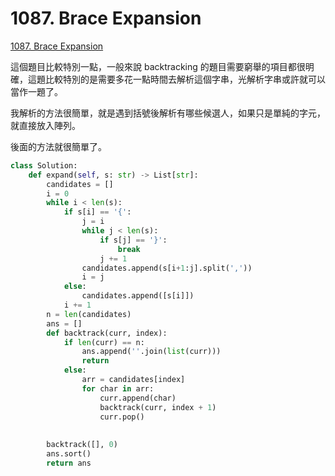 # 1087. Brace Expansion

[1087. Brace Expansion](https://leetcode.com/problems/brace-expansion/)

這個題目比較特別一點，一般來說 backtracking 的題目需要窮舉的項目都很明確，這題比較特別的是需要多花一點時間去解析這個字串，光解析字串或許就可以當作一題了。

我解析的方法很簡單，就是遇到括號後解析有哪些候選人，如果只是單純的字元，就直接放入陣列。

後面的方法就很簡單了。

```python
class Solution:
    def expand(self, s: str) -> List[str]:
        candidates = []
        i = 0
        while i < len(s):
            if s[i] == '{':
                j = i
                while j < len(s):
                    if s[j] == '}':
                        break
                    j += 1
                candidates.append(s[i+1:j].split(','))
                i = j
            else:
                candidates.append([s[i]])
            i += 1
        n = len(candidates)
        ans = []
        def backtrack(curr, index):
            if len(curr) == n:
                ans.append(''.join(list(curr)))
                return
            else:
                arr = candidates[index]
                for char in arr:
                    curr.append(char)
                    backtrack(curr, index + 1)
                    curr.pop()
                
            
        backtrack([], 0)
        ans.sort()
        return ans
```


